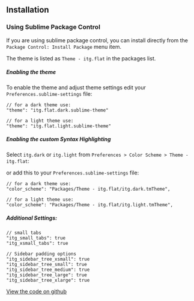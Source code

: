 ## Installation

### Using Sublime Package Control

If you are using sublime package control, you can install directly from the `Package Control: Install Package` menu item.

The theme is listed as `Theme - itg.flat` in the packages list.


##### Enabling the theme

To enable the theme and adjust theme settings edit your `Preferences.sublime-settings` file:

    // for a dark theme use:
    "theme": "itg.flat.dark.sublime-theme"

    // for a light theme use:
    "theme": "itg.flat.light.sublime-theme"


##### Enabling the custom Syntax Highlighting

Select `itg.dark` or `itg.light` from `Preferences > Color Scheme > Theme - itg.flat`:

or add this to your `Preferences.sublime-settings` file:

    // for a dark theme use:
    "color_scheme": "Packages/Theme - itg.flat/itg.dark.tmTheme",

    // for a light theme use:
    "color_scheme": "Packages/Theme - itg.flat/itg.light.tmTheme",


##### Additional Settings:

    // small tabs
    "itg_small_tabs": true
    "itg_xsmall_tabs": true

    // Sidebar padding options
    "itg_sidebar_tree_xsmall": true
    "itg_sidebar_tree_small": true
    "itg_sidebar_tree_medium": true
    "itg_sidebar_tree_large": true
    "itg_sidebar_tree_xlarge": true



[View the code on github](https://github.com/itsthatguy/theme-itg-flat)
